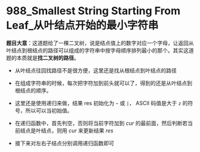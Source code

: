 # 988_Smallest String Starting From Leaf_从叶结点开始的最小字符串

**题目大意**：这道题给了一棵二叉树，说是结点值上的数字对应一个字母，让返回从叶结点到根结点的路径可以组成的字符串中按字母顺序排列最小的那个。其实这道题的本质就是**找二叉树的路径**。

- 从叶结点往回找路径不是很方便，这里还是找从根结点到叶结点的路径

- 在组成字符串的时候，每次把字符加到前头就可以了，得到的还是从叶结点到根结点的顺序。

- 这里还是使用递归来做，结果 res 初始化为 `~` 或 `|`， ASCII 码值是大于 `z` 的符号，所以可以当初始值。

- 在递归函数中，首先判空，否则将当前字符加到 $cur$ 的最前面，然后判断若当前结点是叶结点，则用 $cur$ 来更新结果 $res$

- 接下来对左右子结点分别调用递归函数即可
